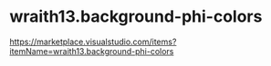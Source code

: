 # wraith13.background-phi-colors

https://marketplace.visualstudio.com/items?itemName=wraith13.background-phi-colors
